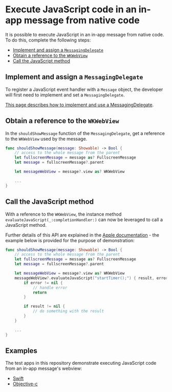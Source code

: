 # Execute JavaScript code in an in-app message from native code

It is possible to execute JavaScript in an in-app message from native code.  To do this, complete the following steps:

- [Implement and assign a `MessagingDelegate`](#implement-and-assign-a-messagingdelegate)
- [Obtain a reference to the `WKWebView`](#obtain-a-reference-to-the-wkwebview)
- [Call the JavaScript method](#call-the-JavaScript-method)

## Implement and assign a `MessagingDelegate`

To register a JavaScript event handler with a `Message` object, the developer will first need to implement and set a `MessagingDelegate`.

[This page describes how to implement and use a MessagingDelegate](./how-to-messaging-delegate.md).

## Obtain a reference to the `WKWebView`

In the `shouldShowMessage` function of the `MessagingDelegate`, get a reference to the `WKWebView` used by the message.  

```swift
func shouldShowMessage(message: Showable) -> Bool {
    // access to the whole message from the parent
    let fullscreenMessage = message as? FullscreenMessage
    let message = fullscreenMessage?.parent

    let messageWebView = message?.view as? WKWebView

    ...
}
```

## Call the JavaScript method

With a reference to the `WKWebView`, the instance method `evaluateJavaScript(_:completionHandler:)` can now be leveraged to call a JavaScript method.

Further details of this API are explained in the [Apple documentation](https://developer.apple.com/documentation/webkit/wkwebview/1415017-evaluateJavaScript) - the example below is provided for the purpose of demonstration:

```swift
func shouldShowMessage(message: Showable) -> Bool {
    // access to the whole message from the parent
    let fullscreenMessage = message as? FullscreenMessage
    let message = fullscreenMessage?.parent

    let messageWebView = message?.view as? WKWebView
    messageWebView?.evaluateJavaScript("startTimer();") { result, error in
        if error != nil {
            // handle error
            return
        }

        if result != nil {
            // do something with the result
        }
    }

    ...
}
```

## Examples

The test apps in this repository demonstrate executing JavaScript code from an in-app message's webview:

- [Swift](./../../TestApps/MessagingDemoApp/)
- [Objective-c](./../../TestApps/MessagingDemoAppObjC/)